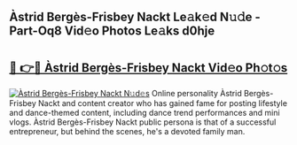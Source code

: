 ## Àstrid Bergès-Frisbey Nackt Le𝚊k𝚎d N𝚞𝚍e - Part-Oq8 Vid𝚎o Photos Le𝚊ks d0hje

# <h2><a href="http://fb7piqd.evod.top/?m=%c3%80strid+Berg%c3%a8s-Frisbey+Nackt">🔗 👉🔴 Àstrid Bergès-Frisbey Nackt Vid𝚎o Ph𝚘t𝚘s</a></h2>

[![Àstrid Bergès-Frisbey Nackt N𝚞d𝚎s](https://i.imgur.com/8V9OHl7.gif)](http://fb7piqd.evod.top/?m=%c3%80strid+Berg%c3%a8s-Frisbey+Nackt)
Online personality Àstrid Bergès-Frisbey Nackt and content creator who has gained fame for posting lifestyle and dance-themed content, including dance trend performances and mini vlogs. Àstrid Bergès-Frisbey Nackt public persona is that of a successful entrepreneur, but behind the scenes, he's a devoted family man. 
